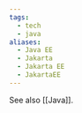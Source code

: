 ```yaml
---
tags:
  - tech
  - java
aliases:
  - Java EE
  - Jakarta
  - Jakarta EE
  - JakartaEE
---
```


See also [[Java]].